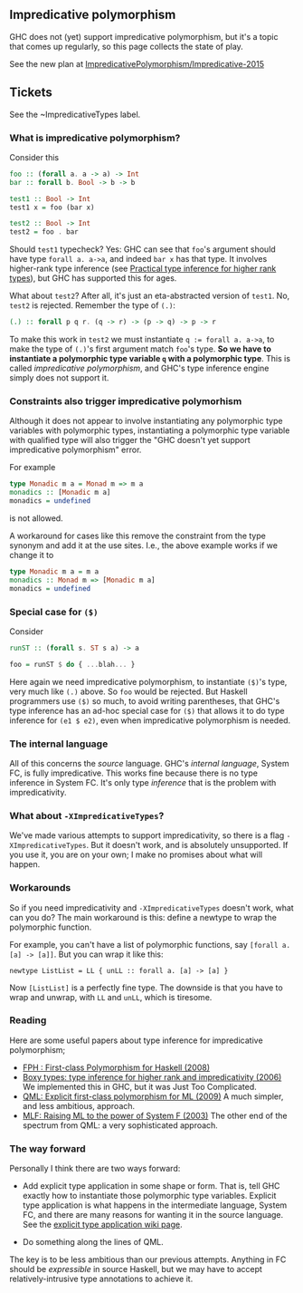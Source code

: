 ## Impredicative polymorphism


GHC does not (yet) support impredicative polymorphism, but it's a topic that comes up regularly, so this page collects the state of play.


See the new plan at [ImpredicativePolymorphism/Impredicative-2015](impredicative-polymorphism/impredicative-2015)

## Tickets

See the ~ImpredicativeTypes label.


### What is impredicative polymorphism?


Consider this

```haskell
foo :: (forall a. a -> a) -> Int
bar :: forall b. Bool -> b -> b

test1 :: Bool -> Int
test1 x = foo (bar x)

test2 :: Bool -> Int
test2 = foo . bar
```


Should `test1` typecheck?  Yes: GHC can see that `foo`'s argument should have type `forall a. a->a`, and indeed `bar x` has that type.  It involves higher-rank type inference (see [Practical type inference for higher rank types](http://research.microsoft.com/en-us/um/people/simonpj/papers/higher-rank/index.htm)), but GHC has supported this for ages.


What about `test2`?  After all, it's just an eta-abstracted version of `test1`.  No, `test2` is rejected.  Remember the type of `(.)`:

```haskell
(.) :: forall p q r. (q -> r) -> (p -> q) -> p -> r
```


To make this work in `test2` we must instantiate `q := forall a. a->a`, to make the type of `(.)`'s first argument match `foo`'s type.  **So we have to instantiate a polymorphic type variable `q` with a polymorphic type**.  This is called *impredicative polymorphism*, and GHC's type inference engine simply does not support it.

### Constraints also trigger impredicative polymorhism


Although it does not appear to involve instantiating any polymorphic type variables with polymorphic types, instantiating a polymorphic type variable with qualified type will also trigger the "GHC doesn't yet support impredicative polymorphism" error.


For example

```haskell
type Monadic m a = Monad m => m a
monadics :: [Monadic m a]
monadics = undefined
```


is not allowed.


A workaround for cases like this remove the constraint from the type synonym and add it at the use sites. I.e., the above example works if we change it to

```haskell
type Monadic m a = m a
monadics :: Monad m => [Monadic m a]
monadics = undefined
```

### Special case for `($)`


Consider

```haskell
runST :: (forall s. ST s a) -> a

foo = runST $ do { ...blah... }
```


Here again we need impredicative polymorphism, to instantiate `($)`'s type, very much like `(.)` above. So `foo` would be rejected.  But Haskell programmers use `($)` so much, to avoid writing parentheses, that GHC's type inference has an ad-hoc special case for `($)` that allows it to do type inference for `(e1 $ e2)`, even when impredicative polymorphism is needed.

### The internal language


All of this concerns the *source* language.  GHC's *internal language*, System FC, is fully impredicative.  This works fine because there is no type inference in System FC.  It's only type *inference* that is the problem with impredicativity.

### What about `-XImpredicativeTypes`?


We've made various attempts to support impredicativity, so there is a flag `-XImpredicativeTypes`.  But it doesn't work, and is absolutely unsupported.  If you use it, you are on your own; I make no promises about what will happen.

### Workarounds


So if you need impredicativity and `-XImpredicativeTypes` doesn't work, what can you do?  The main workaround is this: define a newtype to wrap the polymorphic function.  


For example, you can't have a list of polymorphic functions, say `[forall a. [a] -> [a]]`.  But you can wrap it like this:

```wiki
newtype ListList = LL { unLL :: forall a. [a] -> [a] }
```


Now `[ListList]` is a perfectly fine type.  The downside is that you have to wrap and unwrap, with `LL` and `unLL`, which is tiresome.

### Reading


Here are some useful papers about type inference for impredicative polymorphism;
  

- [FPH : First-class Polymorphism for Haskell (2008)](http://research.microsoft.com/en-us/um/people/simonpj/papers/boxy/)
- [Boxy types: type inference for higher rank and impredicativity (2006)](http://research.microsoft.com/en-us/um/people/simonpj/papers/boxy/)  We implemented this in GHC, but it was Just Too Complicated.
- [QML: Explicit first-class polymorphism for ML (2009)](http://research.microsoft.com/en-us/um/people/crusso/qml/) A much simpler, and less ambitious, approach.
- [MLF: Raising ML to the power of System F (2003)](http://gallium.inria.fr/~remy/publications.html) The other end of the spectrum from QML: a very sophisticated approach.

### The way forward


Personally I think there are two ways forward:

- Add explicit type application in some shape or form.  That is, tell GHC exactly how to instantiate those polymorphic type variables.  Explicit type application is what happens in the intermediate language, System FC, and there are many reasons for wanting it in the source language.  See the [explicit type application wiki page](explicit-type-application).

- Do something along the lines of QML.


The key is to be less ambitious than our previous attempts.  Anything in FC should be *expressible* in source Haskell, but we may have to accept relatively-intrusive type annotations to achieve it.
